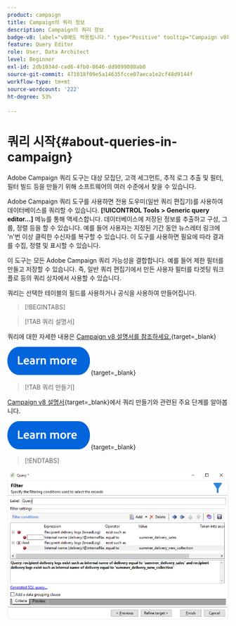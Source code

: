 ```yaml
---
product: campaign
title: Campaign의 쿼리 정보
description: Campaign의 쿼리 정보
badge-v8: label="v8에도 적용됩니다." type="Positive" tooltip="Campaign v8에도 적용됩니다."
feature: Query Editor
role: User, Data Architect
level: Beginner
exl-id: 2db1034d-cad6-4fb0-8646-dd9099080ab0
source-git-commit: 471018f09e5a14635fcce07aeca1e2cf48d9144f
workflow-type: tm+mt
source-wordcount: '222'
ht-degree: 53%

---
```


# 쿼리 시작{#about-queries-in-campaign}



Adobe Campaign 쿼리 도구는 대상 모집단, 고객 세그먼트, 추적 로그 추출 및 필터, 필터 빌드 등을 만들기 위해 소프트웨어의 여러 수준에서 찾을 수 있습니다. 

Adobe Campaign 쿼리 도구를 사용하면 전용 도우미(일반 쿼리 편집기)를 사용하여 데이터베이스를 쿼리할 수 있습니다. **[!UICONTROL Tools > Generic query editor...]** 메뉴를 통해 액세스합니다. 데이터베이스에 저장된 정보를 추출하고 구성, 그룹, 정렬 등을 할 수 있습니다. 예를 들어 사용자는 지정된 기간 동안 뉴스레터 링크에 &#39;n&#39;번 이상 클릭한 수신자를 복구할 수 있습니다. 이 도구를 사용하면 필요에 따라 결과를 수집, 정렬 및 표시할 수 있습니다.

이 도구는 모든 Adobe Campaign 쿼리 가능성을 결합합니다. 예를 들어 제한 필터를 만들고 저장할 수 있습니다. 즉, 일반 쿼리 편집기에서 만든 사용자 필터를 타겟팅 워크플로 등의 쿼리 상자에서 사용할 수 있습니다.

쿼리는 선택한 테이블의 필드를 사용하거나 공식을 사용하여 만들어집니다.

>[!BEGINTABS]

>[!TAB 쿼리 설명서]

쿼리에 대한 자세한 내용은 [Campaign v8 설명서를 참조하세요.](https://experienceleague.adobe.com/en/docs/campaign/automation/workflows/wf-activities/activities){target=_blank}


[![이미지](../../assets/do-not-localize/learn-more-button.svg)](https://experienceleague.adobe.com/en/docs/campaign/automation/workflows/wf-activities/activities){target=_blank}


>[!TAB 쿼리 만들기]

[Campaign v8 설명서](https://experienceleague.adobe.com/en/docs/campaign/automation/workflows/wf-activities/targeting-activities/query){target=_blank}에서 쿼리 만들기와 관련된 주요 단계를 알아봅니다.

[![이미지](../../assets/do-not-localize/learn-more-button.svg)](https://experienceleague.adobe.com/en/docs/campaign/automation/workflows/wf-activities/targeting-activities/query){target=_blank}

>[!ENDTABS]

![쿼리의 예제를 보여 주는 스크린샷입니다.](assets/query_recipients_4.png)
